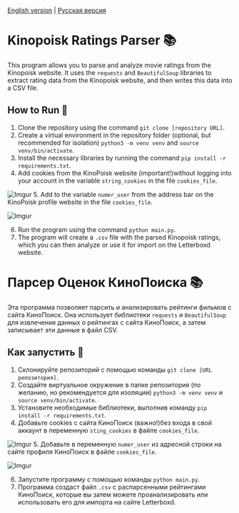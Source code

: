 [English version](#kinopoisk-ratings-parser-) | [Русская версия](#парсер-оценок-кинопоиска-)


# Kinopoisk Ratings Parser 📚

This program allows you to parse and analyze movie ratings from the Kinopoisk website. It uses the `requests` and `BeautifulSoup` libraries to extract rating data from the Kinopoisk website, and then writes this data into a CSV file.

## How to Run 🚀

1. Clone the repository using the command `git clone [repository URL]`.
2. Create a virtual environment in the repository folder (optional, but recommended for isolation) `python3 -m venv venv` and `source venv/bin/activate`.
3. Install the necessary libraries by running the command `pip install -r requirements.txt`.
4. Add cookies from the KinoPoisk website (important!)without logging into your account in the variable `string_cookies` in the file `cookies_file`.

![Imgur](https://imgur.com/c6pbjdn.png)
5. Add to the variable `numer_user` from the address bar on the KinoPoisk profile website in the file `cookies_file`.

![Imgur](https://i.imgur.com/sVP2aRq.png)

6. Run the program using the command `python main.py`.
7. The program will create a `.csv` file with the parsed Kinopoisk ratings, which you can then analyze or use it for import on the Letterboxd website.

# Парсер Оценок КиноПоиска 📚

Эта программа позволяет парсить и анализировать рейтинги фильмов с сайта КиноПоиск. Она использует библиотеки `requests` и `BeautifulSoup` для извлечения данных о рейтингах с сайта КиноПоиск, а затем записывает эти данные в файл CSV.

## Как запустить 🚀

1. Склонируйте репозиторий с помощью команды `git clone [URL репозитория]`.
2. Создайте виртуальное окружение в папке репозитория (по желанию, но рекомендуется для изоляции) `python3 -m venv venv` и `source venv/bin/activate`.
3. Установите необходимые библиотеки, выполнив команду `pip install -r requirements.txt`.
4. Добавьте cookies с сайта КиноПоиск (важно!)без входа в свой аккаунт в переменную `sting_cookies` в файле `cookies_file`.

![Imgur](https://imgur.com/c6pbjdn.png)
5. Добавьте в переменную `numer_user` из адресной строки на сайте профиля КиноПоиск  в файле `cookies_file`.

![Imgur](https://i.imgur.com/sVP2aRq.png)

6. Запустите программу с помощью команды `python main.py`.
7. Программа создаст файл `.csv` с распарсенными рейтингами КиноПоиск, которые вы затем можете проанализировать или использовать его для импорта на сайте Letterboxd.
